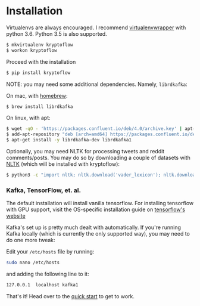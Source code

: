 # Installation 

Virtualenvs are always encouraged. I recommend [virtualenvwrapper](https://virtualenvwrapper.readthedocs.io/en/latest/index.html) 
with python 3.6. Python 3.5 is also supported.

```bash
$ mkvirtualenv kryptoflow
$ workon kryptoflow
```

Proceed with the installation

```bash
$ pip install kryptoflow
```
 
NOTE: you may need some additional dependencies. Namely, `librdkafka`:

On mac, with [homebrew](https://brew.sh/):

```bash
$ brew install librdkafka
```
 
On linux, with apt: 

```bash
$ wget -qO - 'https://packages.confluent.io/deb/4.0/archive.key' | apt-key add - 
$ add-apt-repository "deb [arch=amd64] https://packages.confluent.io/deb/4.0 stable main" 
$ apt-get install -y librdkafka-dev librdkafka1
```

Optionally, you may need NLTK for processing tweets and reddit comments/posts. You may do so by
downloading a couple of datasets with [NLTK](https://www.nltk.org/) (which will be installed with kryptoflow):

```bash
$ python3 -c "import nltk; nltk.download('vader_lexicon'); nltk.download('punkt')"
```


### Kafka, TensorFlow, et. al.

The default installation will install vanilla tensorflow. For installing tensorflow with GPU support, 
visit the OS-specific installation guide on [tensorflow's website](https://www.tensorflow.org/install/)

Kafka's set up is pretty much dealt with automatically. If you're running Kafka locally (which is currently
the only supported way), you may need to do one more tweak:

Edit your `/etc/hosts` file by running:

```bash
sudo nano /etc/hosts
```

and adding the following line to it:

```bash
127.0.0.1  localhost kafka1
```

That's it! Head over to the [quick start](quickstart.html) to get to work.
